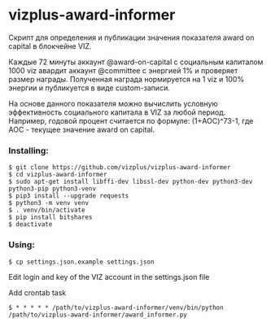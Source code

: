 # vizplus-award-informer

Скрипт для определения и публикации значения показателя award on capital в блокчейне VIZ.

Каждые 72 минуты аккаунт @award-on-capital с социальным капиталом 1000 viz авардит аккаунт @committee с энергией 1% и проверяет размер награды. Полученная награда нормируется на 1 viz и 100% энергии и публикуется в виде custom-записи.

На основе данного показателя можно вычислить условную эффективность социального капитала в VIZ за любой период. Например, годовой процент считается по формуле: (1+AOC)^73-1, где AOC - текущее значение award on capital.

### Installing:

    $ git clone https://github.com/vizplus/vizplus-award-informer
    $ cd vizplus-award-informer
    $ sudo apt-get install libffi-dev libssl-dev python-dev python3-dev python3-pip python3-venv
    $ pip3 install --upgrade requests
    $ python3 -m venv venv
    $ . venv/bin/activate
    $ pip install bitshares
    $ deactivate

### Using:

    $ cp settings.json.example settings.json
    
Edit login and key of the VIZ account in the settings.json file

Add crontab task

    $ * * * * * /path/to/vizplus-award-informer/venv/bin/python /path/to/vizplus-award-informer/award_informer.py
